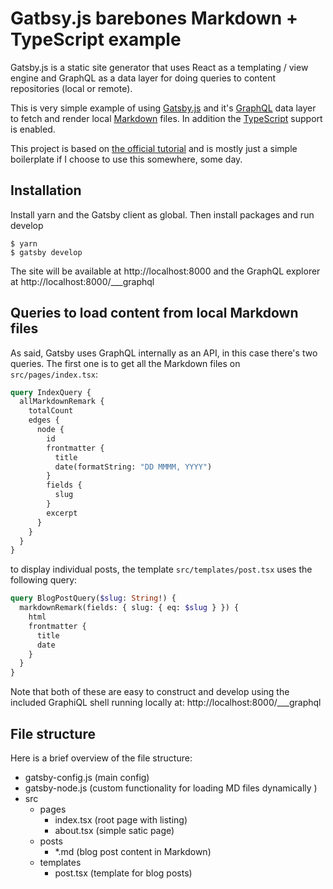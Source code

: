 # Gatbsy.js barebones Markdown + TypeScript example

Gatsby.js is a static site generator that uses React as a templating / view engine and GraphQL as a data layer for doing queries to content repositories (local or remote).

This is very simple example of using <a href="https://www.gatsbyjs.org">Gatsby.js</a> and it's <a href="http://graphql.org">GraphQL</a> data layer to fetch and render local <a href="https://daringfireball.net/projects/markdown/syntax">Markdown</a> files. In addition the <a href="http://typescriptlang.org">TypeScript</a> support is enabled.

This project is based on <a href="https://www.gatsbyjs.org/tutorial/">the official tutorial</a> and is mostly just a simple boilerplate if I choose to use this somewhere, some day.

## Installation

Install yarn and the Gatsby client as global. Then install packages and run develop

```
$ yarn
$ gatsby develop
```

The site will be available at http://localhost:8000 and the GraphQL explorer at http://localhost:8000/___graphql

## Queries to load content from local Markdown files

As said, Gatsby uses GraphQL internally as an API, in this case there's two queries. The first one is to get all the Markdown files on `src/pages/index.tsx`:

```graphql
query IndexQuery {
  allMarkdownRemark {
    totalCount
    edges {
      node {
        id
        frontmatter {
          title
          date(formatString: "DD MMMM, YYYY")
        }
        fields {
          slug
        }
        excerpt
      }
    }
  }
}
```

to display individual posts, the template `src/templates/post.tsx` uses the following query:

```graphql
query BlogPostQuery($slug: String!) {
  markdownRemark(fields: { slug: { eq: $slug } }) {
    html
    frontmatter {
      title
      date
    }
  }
}
```

Note that both of these are easy to construct and develop using the included GraphiQL shell running locally at: http://localhost:8000/___graphql

## File structure

Here is a brief overview of the file structure:

- gatsby-config.js (main config)
- gatsby-node.js (custom functionality for loading MD files dynamically )
- src
  - pages
    - index.tsx (root page with listing)
    - about.tsx (simple satic page)
  - posts
    - *.md (blog post content in Markdown)
  - templates
    - post.tsx (template for blog posts)
